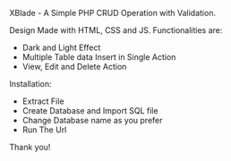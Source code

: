 XBlade - A Simple PHP CRUD Operation with Validation.

Design Made with HTML, CSS and JS.
Functionalities are:
   - Dark and Light Effect
   - Multiple Table data Insert in Single Action
   - View, Edit and Delete Action

Installation:
   - Extract File
   - Create Database and Import SQL file
   - Change Database name as you prefer
   - Run The Url
    
Thank you!
